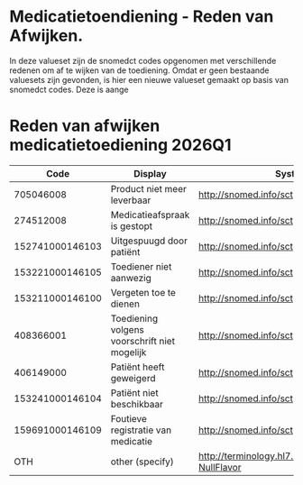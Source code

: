 
# Medicatietoendiening - Reden van Afwijken. 
In deze valueset zijn de snomedct codes opgenomen met verschillende redenen om af te wijken van 
de toediening. Omdat er geen bestaande valuesets zijn gevonden, is hier een nieuwe valueset gemaakt
op basis van snomedct codes. Deze is aange

# Reden van afwijken medicatietoediening 2026Q1

| Code              | Display                                      | System                                               |
|-------------------|----------------------------------------------|------------------------------------------------------|
| 705046008         | Product niet meer leverbaar                   | http://snomed.info/sct                               |
| 274512008         | Medicatieafspraak is gestopt                  | http://snomed.info/sct                               |
| 152741000146103   | Uitgespuugd door patiënt                      | http://snomed.info/sct                               |
| 153221000146105   | Toediener niet aanwezig                       | http://snomed.info/sct                               |
| 153211000146100   | Vergeten toe te dienen                        | http://snomed.info/sct                               |
| 408366001         | Toediening volgens voorschrift niet mogelijk  | http://snomed.info/sct                               |
| 406149000         | Patiënt heeft geweigerd                       | http://snomed.info/sct                               |
| 153241000146104   | Patiënt niet beschikbaar                      | http://snomed.info/sct                               |
| 159691000146109   | Foutieve registratie van medicatie            | http://snomed.info/sct                               |
| OTH               | other (specify)                               | http://terminology.hl7.org/CodeSystem/v3-NullFlavor  |
